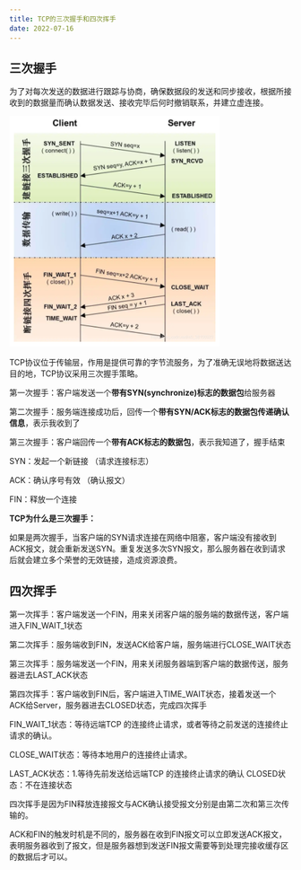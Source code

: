 ```yaml
---
title: TCP的三次握手和四次挥手
date: 2022-07-16
---
```


## 三次握手

为了对每次发送的数据进行跟踪与协商，确保数据段的发送和同步接收，根据所接收到的数据量而确认数据发送、接收完毕后何时撤销联系，并建立虚连接。

![Untitled](../../.vuepress/public/071501/JS_21.png)

TCP协议位于传输层，作用是提供可靠的字节流服务，为了准确无误地将数据送达目的地，TCP协议采用三次握手策略。

第一次握手：客户端发送一个**带有SYN(synchronize)标志的数据包**给服务器

第二次握手：服务端连接成功后，回传一个**带有SYN/ACK标志的数据包传递确认信息**，表示我收到了

第三次握手：客户端回传一个**带有ACK标志的数据包**，表示我知道了，握手结束

SYN：发起一个新链接  （请求连接标志）

ACK：确认序号有效   （确认报文）

FIN：释放一个连接

**TCP为什么是三次握手：**

如果是两次握手，当客户端的SYN请求连接在网络中阻塞，客户端没有接收到ACK报文，就会重新发送SYN。重复发送多次SYN报文，那么服务器在收到请求后就会建立多个荣誉的无效链接，造成资源浪费。

## 四次挥手

第一次挥手：客户端发送一个FIN，用来关闭客户端的服务端的数据传送，客户端进入FIN_WAIT_1状态

第二次挥手：服务端收到FIN，发送ACK给客户端，服务端进行CLOSE_WAIT状态

第三次挥手：服务端发送一个FIN，用来关闭服务器端到客户端的数据传送，服务器进去LAST_ACK状态

第四次挥手：客户端收到FIN后，客户端进入TIME_WAIT状态，接着发送一个ACK给Server，服务器进去CLOSED状态，完成四次挥手

FIN_WAIT_1状态：等待远端TCP 的连接终止请求，或者等待之前发送的连接终止请求的确认。

CLOSE_WAIT状态：等待本地用户的连接终止请求。

LAST_ACK状态：1.等待先前发送给远端TCP 的连接终止请求的确认
CLOSED状态：不在连接状态

四次挥手是因为FIN释放连接报文与ACK确认接受报文分别是由第二次和第三次传输的。

ACK和FIN的触发时机是不同的，服务器在收到FIN报文可以立即发送ACK报文，表明服务器收到了报文，但是服务器想到发送FIN报文需要等到处理完接收缓存区的数据后才可以。